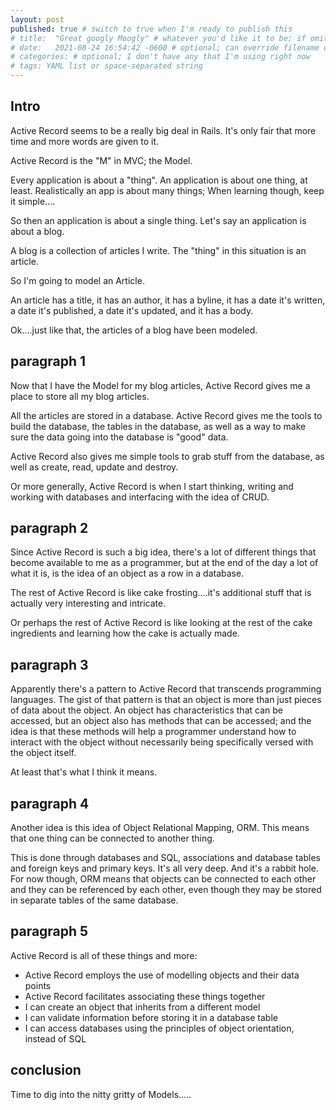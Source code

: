 ```yaml
---
layout: post
published: true # switch to true when I'm ready to publish this
# title:  "Great googly Moogly" # whatever you'd like it to be; if omitted will default to file name title
# date:   2021-08-24 16:54:42 -0600 # optional; can override filename date to re-order articles; but it must contain all those different parts; -0600 is MST
# categories: # optional; I don't have any that I'm using right now
# tags: YAML list or space-separated string
---
```


## Intro

Active Record seems to be a really big deal in Rails. It's only fair that more time and more words are given to it. 

Active Record is the "M" in MVC; the Model. 

Every application is about a "thing". An application is about one thing, at least. Realistically an app is about many things; When learning though, keep it simple....

So then an application is about a single thing. Let's say an application is about a blog. 

A blog is a collection of articles I write. The "thing" in this situation is an article. 

So I'm going to model an Article.

An article has a title, it has an author, it has a byline, it has a date it's written, a date it's published, a date it's updated, and it has a body. 

Ok....just like that, the articles of a blog have been modeled. 

## paragraph 1

Now that I have the Model for my blog articles, Active Record gives me a place to store all my blog articles. 

All the articles are stored in a database. Active Record gives me the tools to build the database, the tables in the database, as well as a way to make sure the data going into the database is "good" data. 

Active Record also gives me simple tools to grab stuff from the database, as well as create, read, update and destroy. 

Or more generally, Active Record is when I start thinking, writing and working with databases and interfacing with the idea of CRUD. 

## paragraph 2

Since Active Record is such a big idea, there's a lot of different things that become available to me as a programmer, but at the end of the day a lot of what it is, is the idea of an object as a row in a database. 

The rest of Active Record is like cake frosting....it's additional stuff that is actually very interesting and intricate.

Or perhaps the rest of Active Record is like looking at the rest of the cake ingredients and learning how the cake is actually made. 

## paragraph 3

Apparently there's a pattern to Active Record that transcends programming languages. The gist of that pattern is that an object is more than just pieces of data about the object. An object has characteristics that can be accessed, but an object also has methods that can be accessed; and the idea is that these methods will help a programmer understand how to interact with the object without necessarily being specifically versed with the object itself. 

At least that's what I think it means. 

## paragraph 4

Another idea is this idea of Object Relational Mapping, ORM. This means that one thing can be connected to another thing. 

This is done through databases and SQL, associations and database tables and foreign keys and primary keys. It's all very deep. And it's a rabbit hole. For now though, ORM means that objects can be connected to each other and they can be referenced by each other, even though they may be stored in separate tables of the same database. 

## paragraph 5

Active Record is all of these things and more: 

- Active Record employs the use of modelling objects and their data points
- Active Record facilitates associating these things together
- I can create an object that inherits from a different model
- I can validate information before storing it in a database table
- I can access databases using the principles of object orientation, instead of SQL

## conclusion

Time to dig into the nitty gritty of Models.....